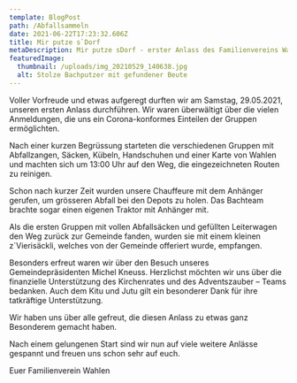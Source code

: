 ```yaml
---
template: BlogPost
path: /Abfallsammeln
date: 2021-06-22T17:23:32.606Z
title: Mir putze s`Dorf
metaDescription: Mir putze sDorf - erster Anlass des Familienvereins Wahlen
featuredImage:
  thumbnail: /uploads/img_20210529_140638.jpg
  alt: Stolze Bachputzer mit gefundener Beute
---
```

Voller Vorfreude und etwas aufgeregt durften wir am Samstag, 29.05.2021, unseren ersten Anlass durchführen. Wir waren überwältigt über die vielen Anmeldungen, die uns ein Corona-konformes Einteilen der Gruppen ermöglichten. 

Nach einer kurzen Begrüssung starteten die verschiedenen Gruppen mit Abfallzangen, Säcken, Kübeln, Handschuhen und einer Karte von Wahlen und machten sich um 13:00 Uhr auf den Weg, die eingezeichneten Routen zu reinigen.

Schon nach kurzer Zeit wurden unsere Chauffeure mit dem Anhänger gerufen, um grösseren Abfall bei den Depots zu holen. Das Bachteam brachte sogar einen eigenen Traktor mit Anhänger mit.

Als die ersten Gruppen mit vollen Abfallsäcken und gefüllten Leiterwagen den Weg zurück zur Gemeinde fanden, wurden sie mit einem kleinen z`Vierisäckli, welches von der Gemeinde offeriert wurde, empfangen. 

Besonders erfreut waren wir über den Besuch unseres Gemeindepräsidenten Michel Kneuss. Herzlichst möchten wir uns über die finanzielle Unterstützung des Kirchenrates und des Adventszauber – Teams bedanken. Auch dem Kitu und Jutu gilt ein besonderer Dank für ihre tatkräftige Unterstützung. 

Wir haben uns über alle gefreut, die diesen Anlass zu etwas ganz Besonderem gemacht haben.

Nach einem gelungenen Start sind wir nun auf viele weitere Anlässe gespannt und freuen uns schon sehr auf euch.

Euer Familienverein Wahlen